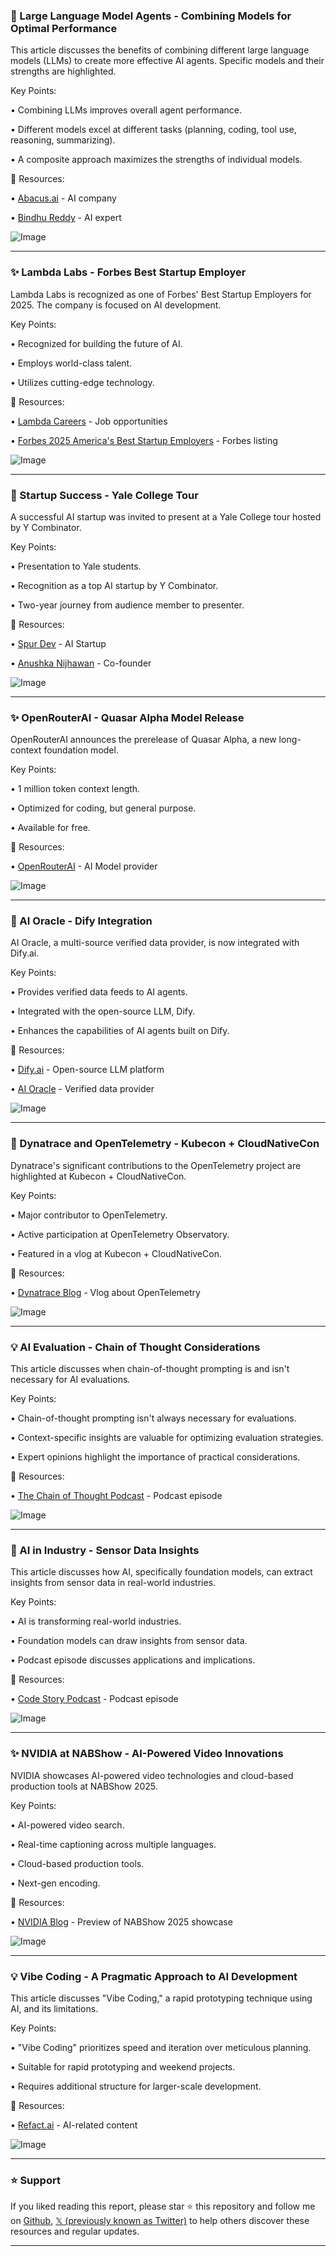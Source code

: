 ### 🤖 Large Language Model Agents - Combining Models for Optimal Performance

This article discusses the benefits of combining different large language models (LLMs) to create more effective AI agents.  Specific models and their strengths are highlighted.

Key Points:

• Combining LLMs improves overall agent performance.


• Different models excel at different tasks (planning, coding, tool use, reasoning, summarizing).


•  A composite approach maximizes the strengths of individual models.


🔗 Resources:

• [Abacus.ai](https://x.com/abacusai) - AI company


• [Bindhu Reddy](https://x.com/bindureddy) -  AI expert


![Image](https://x.com/bindureddy/status/1907899473524830537/photo/1)


---

### ✨  Lambda Labs - Forbes Best Startup Employer

Lambda Labs is recognized as one of Forbes' Best Startup Employers for 2025.  The company is focused on AI development.

Key Points:

• Recognized for building the future of AI.


•  Employs world-class talent.


• Utilizes cutting-edge technology.


🔗 Resources:

• [Lambda Careers](https://lambda.ai/careers) - Job opportunities


• [Forbes 2025 America's Best Startup Employers](https://t.co/Zgpe0bu1kw) -  Forbes listing


![Image](https://pbs.twimg.com/media/Gno3gMQa4AAC4v9?format=png&name=small)



---

### 🚀 Startup Success - Yale College Tour

A successful AI startup was invited to present at a Yale College tour hosted by Y Combinator.

Key Points:

•  Presentation to Yale students.


•  Recognition as a top AI startup by Y Combinator.


•  Two-year journey from audience member to presenter.


🔗 Resources:

• [Spur Dev](https://x.com/spur_dev) - AI Startup


• [Anushka Nijhawan](https://x.com/anushkanijhawan) -  Co-founder


![Image](https://pbs.twimg.com/media/GnoSiTeXsAA9SDl?format=jpg&name=small)


---

### ✨ OpenRouterAI - Quasar Alpha Model Release

OpenRouterAI announces the prerelease of Quasar Alpha, a new long-context foundation model.

Key Points:

• 1 million token context length.


• Optimized for coding, but general purpose.


• Available for free.


🔗 Resources:

• [OpenRouterAI](https://x.com/OpenRouterAI) - AI Model provider


![Image](https://pbs.twimg.com/media/GnodXRlaMAAEu8J?format=jpg&name=small)



---

### 🤖 AI Oracle - Dify Integration

AI Oracle, a multi-source verified data provider, is now integrated with Dify.ai.

Key Points:

•  Provides verified data feeds to AI agents.


•  Integrated with the open-source LLM, Dify.


•  Enhances the capabilities of AI agents built on Dify.


🔗 Resources:

• [Dify.ai](http://dify.ai) - Open-source LLM platform


• [AI Oracle](https://x.com/APRO_Oracle) - Verified data provider


![Image](https://pbs.twimg.com/tweet_video_thumb/GnnsNiUaMAEGFLH.jpg)


---

### 🤖 Dynatrace and OpenTelemetry - Kubecon + CloudNativeCon

Dynatrace's significant contributions to the OpenTelemetry project are highlighted at Kubecon + CloudNativeCon.

Key Points:

•  Major contributor to OpenTelemetry.


•  Active participation at OpenTelemetry Observatory.


•  Featured in a vlog at Kubecon + CloudNativeCon.


🔗 Resources:

• [Dynatrace Blog](https://dynatr.ac/3DT74vx) -  Vlog about OpenTelemetry


![Image](https://pbs.twimg.com/media/GnoF55SXwAAMJTB?format=jpg&name=900x900)



---

### 💡 AI Evaluation - Chain of Thought Considerations

This article discusses when chain-of-thought prompting is and isn't necessary for AI evaluations.

Key Points:

• Chain-of-thought prompting isn't always necessary for evaluations.


•  Context-specific insights are valuable for optimizing evaluation strategies.


•  Expert opinions highlight the importance of practical considerations.


🔗 Resources:

• [The Chain of Thought Podcast](https://x.com/rungalileo/status/1907474352351658086) - Podcast episode


![Image](https://pbs.twimg.com/ext_tw_video_thumb/1907474114618568704/pu/img/sVDwpFMKEOCZeB7R.jpg)



---

### 🤖 AI in Industry - Sensor Data Insights

This article discusses how AI, specifically foundation models, can extract insights from sensor data in real-world industries.

Key Points:

• AI is transforming real-world industries.


• Foundation models can draw insights from sensor data.


•  Podcast episode discusses applications and implications.


🔗 Resources:

• [Code Story Podcast](https://x.com/PhysicalAI/status/1907825839737384963) - Podcast episode


![Image](https://pbs.twimg.com/ext_tw_video_thumb/1907825295853572096/pu/img/7fWPrwFEhH0ctu8w.jpg)



---

### ✨ NVIDIA at NABShow - AI-Powered Video Innovations

NVIDIA showcases AI-powered video technologies and cloud-based production tools at NABShow 2025.

Key Points:

• AI-powered video search.


• Real-time captioning across multiple languages.


• Cloud-based production tools.


• Next-gen encoding.


🔗 Resources:

• [NVIDIA Blog](https://nvda.ws/3XIN2dJ) - Preview of NABShow 2025 showcase


![Image](https://pbs.twimg.com/media/Gnn1HebXUAA_3Tq?format=jpg&name=small)



---

### 💡 Vibe Coding -  A Pragmatic Approach to AI Development

This article discusses "Vibe Coding," a rapid prototyping technique using AI, and its limitations.

Key Points:

• "Vibe Coding" prioritizes speed and iteration over meticulous planning.


• Suitable for rapid prototyping and weekend projects.


•  Requires additional structure for larger-scale development.


🔗 Resources:

• [Refact.ai](https://x.com/refact_ai) -  AI-related content


![Image](https://pbs.twimg.com/media/Gnne14bW8AAwUY3?format=jpg&name=small)


---

### ⭐️ Support

If you liked reading this report, please star ⭐️ this repository and follow me on [Github](https://github.com/Drix10), [𝕏 (previously known as Twitter)](https://x.com/DRIX_10_) to help others discover these resources and regular updates.

---